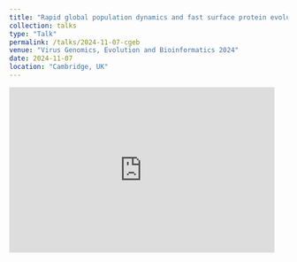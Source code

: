 ```yaml
---
title: "Rapid global population dynamics and fast surface protein evolution imply a vertebrate host for a prevalent mosquito orthomyxovirus"
collection: talks
type: "Talk"
permalink: /talks/2024-11-07-cgeb
venue: "Virus Genomics, Evolution and Bioinformatics 2024"
date: 2024-11-07
location: "Cambridge, UK"
---
```


<iframe src="https://docs.google.com/presentation/d/e/2PACX-1vT0KAW1zyuu5DTtMfcn37blK7rUtSUGxV2nL6uzsr_TQc0DIi7fLMewLGuO3f4H6KHxX2F7TfxAef7e/embed?start=false&loop=false&delayms=3000" frameborder="0" width="480" height="299" allowfullscreen="true" mozallowfullscreen="true" webkitallowfullscreen="true"></iframe>